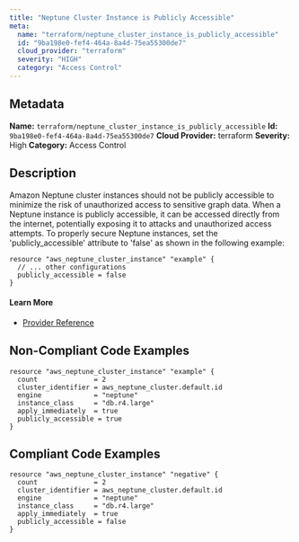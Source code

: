 ```yaml
---
title: "Neptune Cluster Instance is Publicly Accessible"
meta:
  name: "terraform/neptune_cluster_instance_is_publicly_accessible"
  id: "9ba198e0-fef4-464a-8a4d-75ea55300de7"
  cloud_provider: "terraform"
  severity: "HIGH"
  category: "Access Control"
---
```

## Metadata
**Name:** `terraform/neptune_cluster_instance_is_publicly_accessible`
**Id:** `9ba198e0-fef4-464a-8a4d-75ea55300de7`
**Cloud Provider:** terraform
**Severity:** High
**Category:** Access Control
## Description
Amazon Neptune cluster instances should not be publicly accessible to minimize the risk of unauthorized access to sensitive graph data. When a Neptune instance is publicly accessible, it can be accessed directly from the internet, potentially exposing it to attacks and unauthorized access attempts. To properly secure Neptune instances, set the 'publicly_accessible' attribute to 'false' as shown in the following example: 
```
resource "aws_neptune_cluster_instance" "example" {
  // ... other configurations
  publicly_accessible = false
}
```

#### Learn More

 - [Provider Reference](https://registry.terraform.io/providers/hashicorp/aws/latest/docs/resources/neptune_cluster_instance#publicly_accessible)

## Non-Compliant Code Examples
```aws
resource "aws_neptune_cluster_instance" "example" {
  count              = 2
  cluster_identifier = aws_neptune_cluster.default.id
  engine             = "neptune"
  instance_class     = "db.r4.large"
  apply_immediately  = true
  publicly_accessible = true
}

```

## Compliant Code Examples
```aws
resource "aws_neptune_cluster_instance" "negative" {
  count              = 2
  cluster_identifier = aws_neptune_cluster.default.id
  engine             = "neptune"
  instance_class     = "db.r4.large"
  apply_immediately  = true
  publicly_accessible = false
}

```